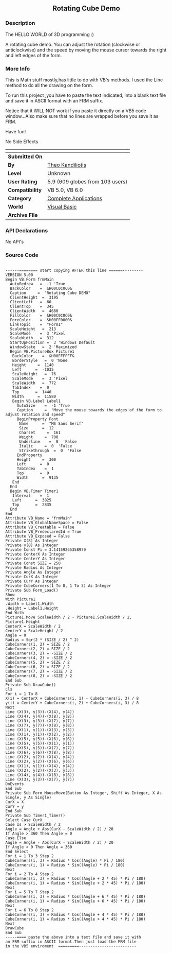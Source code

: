 ﻿<div align="center">

## Rotating Cube Demo


</div>

### Description

The HELLO WORLD of 3D programming :)

A rotating cube demo. You can adjust the rotation (clockwise or anticlockwise) and the speed by moving the mouse cursor towards the right and left edges of the form.
 
### More Info
 
This is Math stuff mostly,has little to do with VB's methods. I used the Line method to do all the drawing on the form.

To run this project ,you have to paste the text indicated, into a blank text file and save it in ASCII format with an FRM suffix.

Notice that it WILL NOT work if you paste it directly on a VB5 code window...Also make sure that no lines are wrapped before you save it as FRM.

Have fun!

No Side Effects


<span>             |<span>
---                |---
**Submitted On**   |
**By**             |[ Theo Kandiliotis](https://github.com/Planet-Source-Code/PSCIndex/blob/master/ByAuthor/theo-kandiliotis.md)
**Level**          |Unknown
**User Rating**    |5.9 (609 globes from 103 users)
**Compatibility**  |VB 5\.0, VB 6\.0
**Category**       |[Complete Applications](https://github.com/Planet-Source-Code/PSCIndex/blob/master/ByCategory/complete-applications__1-27.md)
**World**          |[Visual Basic](https://github.com/Planet-Source-Code/PSCIndex/blob/master/ByWorld/visual-basic.md)
**Archive File**   |[](https://github.com/Planet-Source-Code/theo-kandiliotis-rotating-cube-demo__1-1008/archive/master.zip)

### API Declarations

No API's


### Source Code

```

------======== start copying AFTER this line ======---------
VERSION 5.00
Begin VB.Form frmMain
  AutoRedraw   =  -1 'True
  BackColor    =  &H00C0C0C0&
  Caption     =  "Rotating Cube DEMO"
  ClientHeight  =  3195
  ClientLeft   =  60
  ClientTop    =  345
  ClientWidth   =  4680
  FillColor    =  &H00C0C0C0&
  ForeColor    =  &H00FF0000&
  LinkTopic    =  "Form1"
  ScaleHeight   =  213
  ScaleMode    =  3 'Pixel
  ScaleWidth   =  312
  StartUpPosition =  3 'Windows Default
  WindowState   =  2 'Maximized
  Begin VB.PictureBox Picture1
   BackColor    =  &H00FFFFFF&
   BorderStyle   =  0 'None
   Height     =  1140
   Left      =  -1035
   ScaleHeight   =  76
   ScaleMode    =  3 'Pixel
   ScaleWidth   =  772
   TabIndex    =  0
   Top       =  1440
   Width      =  11580
   Begin VB.Label Label1
     AutoSize    =  -1 'True
     Caption     =  "Move the mouse towards the edges of the form to adjust rotation and speed"
     BeginProperty Font
      Name      =  "MS Sans Serif"
      Size      =  12
      Charset     =  161
      Weight     =  700
      Underline    =  0  'False
      Italic     =  0  'False
      Strikethrough  =  0  'False
     EndProperty
     Height     =  300
     Left      =  0
     TabIndex    =  1
     Top       =  0
     Width      =  9135
   End
  End
  Begin VB.Timer Timer1
   Interval    =  1
   Left      =  3825
   Top       =  2835
  End
End
Attribute VB_Name = "frmMain"
Attribute VB_GlobalNameSpace = False
Attribute VB_Creatable = False
Attribute VB_PredeclaredId = True
Attribute VB_Exposed = False
Private X(8) As Integer
Private y(8) As Integer
Private Const Pi = 3.14159265358979
Private CenterX As Integer
Private CenterY As Integer
Private Const SIZE = 250
Private Radius As Integer
Private Angle As Integer
Private CurX As Integer
Private CurY As Integer
Private CubeCorners(1 To 8, 1 To 3) As Integer
Private Sub Form_Load()
Show
With Picture1
.Width = Label1.Width
.Height = Label1.Height
End With
Picture1.Move ScaleWidth / 2 - Picture1.ScaleWidth / 2, Picture1.Height
CenterX = ScaleWidth / 2
CenterY = ScaleHeight / 2
Angle = 0
Radius = Sqr(2 * (SIZE / 2) ^ 2)
CubeCorners(1, 2) = SIZE / 2
CubeCorners(2, 2) = SIZE / 2
CubeCorners(3, 2) = -SIZE / 2
CubeCorners(4, 2) = -SIZE / 2
CubeCorners(5, 2) = SIZE / 2
CubeCorners(6, 2) = SIZE / 2
CubeCorners(7, 2) = -SIZE / 2
CubeCorners(8, 2) = -SIZE / 2
End Sub
Private Sub DrawCube()
Cls
For i = 1 To 8
X(i) = CenterX + CubeCorners(i, 1) - CubeCorners(i, 3) / 8
y(i) = CenterY + CubeCorners(i, 2) + CubeCorners(i, 3) / 8
Next
Line (X(3), y(3))-(X(4), y(4))
Line (X(4), y(4))-(X(8), y(8))
Line (X(3), y(3))-(X(7), y(7))
Line (X(7), y(7))-(X(8), y(8))
Line (X(1), y(1))-(X(3), y(3))
Line (X(1), y(1))-(X(2), y(2))
Line (X(5), y(5))-(X(6), y(6))
Line (X(5), y(5))-(X(1), y(1))
Line (X(5), y(5))-(X(7), y(7))
Line (X(6), y(6))-(X(8), y(8))
Line (X(2), y(2))-(X(4), y(4))
Line (X(2), y(2))-(X(6), y(6))
Line (X(1), y(1))-(X(4), y(4))
Line (X(2), y(2))-(X(3), y(3))
Line (X(4), y(4))-(X(8), y(8))
Line (X(3), y(3))-(X(7), y(7))
DoEvents
End Sub
Private Sub Form_MouseMove(Button As Integer, Shift As Integer, X As Single, y As Single)
CurX = X
CurY = y
End Sub
Private Sub Timer1_Timer()
Select Case CurX
Case Is > ScaleWidth / 2
Angle = Angle + Abs(CurX - ScaleWidth / 2) / 20
If Angle > 360 Then Angle = 0
Case Else
Angle = Angle - Abs(CurX - ScaleWidth / 2) / 20
If Angle < 0 Then Angle = 360
End Select
For i = 1 To 3 Step 2
CubeCorners(i, 3) = Radius * Cos((Angle) * Pi / 180)
CubeCorners(i, 1) = Radius * Sin((Angle) * Pi / 180)
Next
For i = 2 To 4 Step 2
CubeCorners(i, 3) = Radius * Cos((Angle + 2 * 45) * Pi / 180)
CubeCorners(i, 1) = Radius * Sin((Angle + 2 * 45) * Pi / 180)
Next
For i = 5 To 7 Step 2
CubeCorners(i, 3) = Radius * Cos((Angle + 6 * 45) * Pi / 180)
CubeCorners(i, 1) = Radius * Sin((Angle + 6 * 45) * Pi / 180)
Next
For i = 6 To 8 Step 2
CubeCorners(i, 3) = Radius * Cos((Angle + 4 * 45) * Pi / 180)
CubeCorners(i, 1) = Radius * Sin((Angle + 4 * 45) * Pi / 180)
Next
DrawCube
End Sub
-----==== paste the above into a text file and save it with
an FRM suffix in ASCII format.Then just load the FRM file
in the VB5 enviroment  =========-------------------------
```

